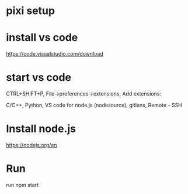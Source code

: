 # pixi setup

# install vs code
https://code.visualstudio.com/download

# start vs code

CTRL+SHIFT+P, File->preferences->extensions, Add extensions:

C/C++, Python, VS code for node.js (nodesource), gitlens, Remote - SSH

# Install node.js
https://nodejs.org/en

# Run
run npm start
